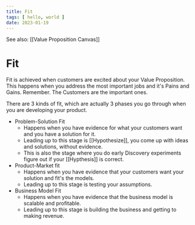```yaml
---
title: Fit
tags: [ hello, world ]
date: 2023-01-19
---
```


See also: [[Value Proposition Canvas]]

# Fit
Fit is achieved when customers are excited about your Value Proposition. This happens when you address the most important jobs and it's Pains and Gains. Remember. The Customers are the important ones.

There are 3 kinds of fit, which are actually 3 phases you go through when you are developing your product.

- Problem-Solution Fit
  - Happens when you have evidence for what your customers want and you have a solution for it.
  - Leading up to this stage is [[Hypothesize]], you come up with ideas and solutions, without evidence.
  - This is also the stage where you do early Discovery experiments figure out if your [[Hypthesis]] is correct.
- Product-Market fit
  - Happens when you have evidence that your customers want your solution and fit's the models.
  - Leading up to this stage is testing your assumptions.
- Business Model Fit
  - Happens when you have evidence that the business model is scalable and profitable.
  - Leading up to this stage is building the business and getting to making revenue.

